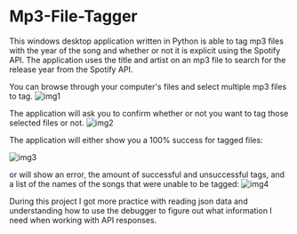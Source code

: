 # Mp3-File-Tagger
This windows desktop application written in Python is able to tag mp3 files with the year of the song and whether or not it is explicit using the Spotify API.
The application uses the title and artist on an mp3 file to search for the release year from the Spotify API.

You can browse through your computer's files and select multiple mp3 files to tag.
![img1](https://user-images.githubusercontent.com/51735830/211785025-65a8ce56-eeb4-4d8d-8138-b98c616c1293.png)

The application will ask you to confirm whether or not you want to tag those selected files or not.
![img2](https://user-images.githubusercontent.com/51735830/211785186-156827e4-a7ab-439d-a2ef-9e7400e88142.png)

The application will either show you a 100% success for tagged files:

![img3](https://user-images.githubusercontent.com/51735830/211785288-ac359fa6-957d-4900-8bf3-4a1184cae796.png)

or will show an error, the amount of successful and unsuccessful tags, and a list of the names of the songs that were unable to be tagged:
![img4](https://user-images.githubusercontent.com/51735830/211785315-350fb18a-b6d3-464b-bdfe-9d55d7c3badd.png)

During this project I got more practice with reading json data and understanding how to use the debugger to figure out what information I need when working with API responses.
